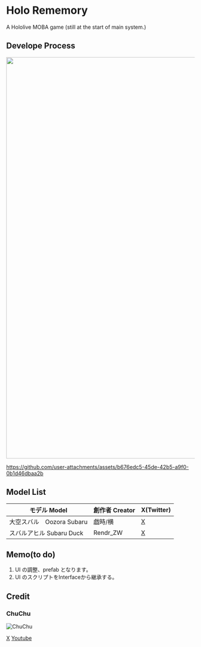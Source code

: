 # Holo Rememory
 A Hololive MOBA game
 (still at the start of main system.)


## Develope Process
<img width="1072" src="https://github.com/user-attachments/assets/fd52a3d7-b9c1-418a-aa16-55f06075ed60">

https://github.com/user-attachments/assets/b676edc5-45de-42b5-a9f0-0b1d46dbaa2b

## Model List
 |モデル Model              | 創作者 Creator  | X(Twitter)                  |
 |-------------------------|----------------|-----------------------------|
 |大空スバル　Oozora Subaru  |戯時/横          |[X](https://x.com/saretoki)  |
 |スバルアヒル Subaru Duck   |Rendr_ZW        |[X](https://x.com/Rendr_ZW)  |

## Memo(to do)
1. UI の調整、prefab となります。
2. UI のスクリプトをInterfaceから継承する。

## Credit
 ### ChuChu
 
 ![ChuChu](https://github.com/user-attachments/assets/49c6bf2e-90de-4a71-99d3-7f571a30f2d9)
 
 [X](https://twitter.com/_ChuChu0314)
 [Youtube](https://www.youtube.com/channel/UCdkTl8YBShi6iFQ4szRxfYA)
